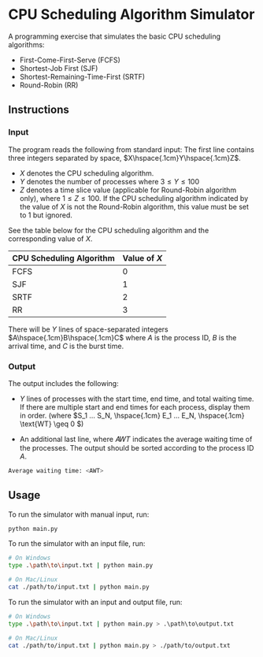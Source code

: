 # CPU Scheduling Algorithm Simulator

A programming exercise that simulates the basic CPU scheduling algorithms:

- First-Come-First-Serve (FCFS)
- Shortest-Job First (SJF)
- Shortest-Remaining-Time-First (SRTF)
- Round-Robin (RR)

## Instructions

### Input

The program reads the following from standard input:
The first line contains three integers separated by space, $X\hspace{.1cm}Y\hspace{.1cm}Z$.

- $X$ denotes the CPU scheduling algorithm.
- $Y$ denotes the number of processes where $3 \leq Y \leq 100$
- $Z$ denotes a time slice value (applicable for Round-Robin algorithm only), where $1 \leq Z \leq 100$. If the CPU scheduling algorithm indicated by the value of $X$ is not the Round-Robin algorithm, this value must be set to 1 but ignored.

See the table below for the CPU scheduling algorithm and the corresponding value of $X$.

| CPU Scheduling Algorithm | Value of $X$ |
| ------------------------ | ------------ |
| FCFS                     | 0            |
| SJF                      | 1            |
| SRTF                     | 2            |
| RR                       | 3            |

There will be $Y$ lines of space-separated integers $A\hspace{.1cm}B\hspace{.1cm}C$ where $A$ is the process ID, $B$ is the arrival time, and $C$ is the burst time.

### Output

The output includes the following:

- $Y$ lines of processes with the start time, end time, and total waiting time. If there are multiple start and end times for each process, display them in order. (where $S_1 ... S_N, \hspace{.1cm} E_1 ... E_N, \hspace{.1cm} \text{WT} \geq 0 $)

- An additional last line, where 𝐴𝑊𝑇 indicates the average waiting time of the processes. The output should be sorted according to the process ID $A$.

```bash
Average waiting time: <AWT>
```

## Usage

To run the simulator with manual input, run:

```bash
python main.py
```

To run the simulator with an input file, run:

```bash
# On Windows
type .\path\to\input.txt | python main.py
```

```bash
# On Mac/Linux
cat ./path/to/input.txt | python main.py
```

To run the simulator with an input and output file, run:

```bash
# On Windows
type .\path\to\input.txt | python main.py > .\path\to\output.txt
```

```bash
# On Mac/Linux
cat ./path/to/input.txt | python main.py > ./path/to/output.txt
```
